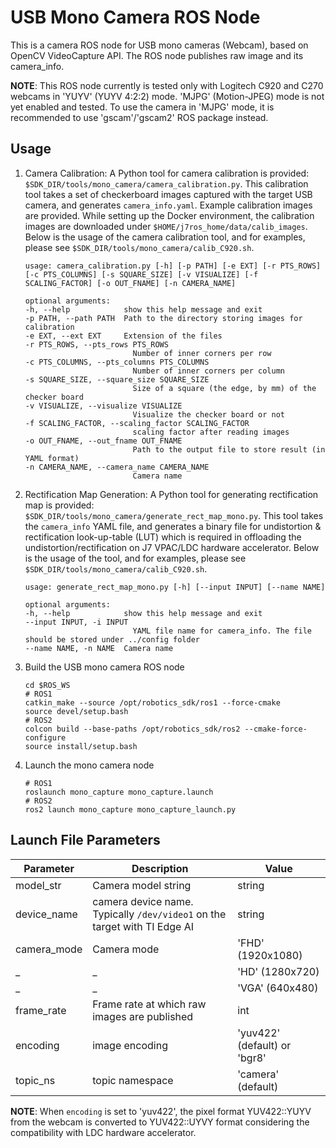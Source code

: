 USB Mono Camera ROS Node
========================
This is a camera ROS node for USB mono cameras (Webcam), based on OpenCV VideoCapture API. The ROS node publishes raw image and its camera_info.

**NOTE**: This ROS node currently is tested only with Logitech C920 and C270 webcams in 'YUYV' (YUYV 4:2:2) mode.
'MJPG' (Motion-JPEG) mode is not yet enabled and tested. To use the camera in 'MJPG' mode, it is recommended to use 'gscam'/'gscam2' ROS package instead.

## Usage

1. Camera Calibration: A Python tool for camera calibration is provided: `$SDK_DIR/tools/mono_camera/camera_calibration.py`. This calibration tool takes a set of checkerboard images captured with the target USB camera, and generates `camera_info.yaml`. Example calibration images are provided. While setting up the Docker environment, the calibration images are downloaded under `$HOME/j7ros_home/data/calib_images`. Below is the usage of the camera calibration tool, and for examples, please see `$SDK_DIR/tools/mono_camera/calib_C920.sh`.
    ```
    usage: camera_calibration.py [-h] [-p PATH] [-e EXT] [-r PTS_ROWS] [-c PTS_COLUMNS] [-s SQUARE_SIZE] [-v VISUALIZE] [-f SCALING_FACTOR] [-o OUT_FNAME] [-n CAMERA_NAME]

    optional arguments:
    -h, --help            show this help message and exit
    -p PATH, --path PATH  Path to the directory storing images for calibration
    -e EXT, --ext EXT     Extension of the files
    -r PTS_ROWS, --pts_rows PTS_ROWS
                            Number of inner corners per row
    -c PTS_COLUMNS, --pts_columns PTS_COLUMNS
                            Number of inner corners per column
    -s SQUARE_SIZE, --square_size SQUARE_SIZE
                            Size of a square (the edge, by mm) of the checker board
    -v VISUALIZE, --visualize VISUALIZE
                            Visualize the checker board or not
    -f SCALING_FACTOR, --scaling_factor SCALING_FACTOR
                            scaling factor after reading images
    -o OUT_FNAME, --out_fname OUT_FNAME
                            Path to the output file to store result (in YAML format)
    -n CAMERA_NAME, --camera_name CAMERA_NAME
                            Camera name
    ```

2. Rectification Map Generation: A Python tool for generating rectification map is provided: `$SDK_DIR/tools/mono_camera/generate_rect_map_mono.py`. This tool takes the `camera_info` YAML file, and generates a binary file for undistortion & rectification look-up-table (LUT) which is required in offloading the undistortion/rectification on J7 VPAC/LDC hardware accelerator. Below is the usage of the tool, and for examples, please see `$SDK_DIR/tools/mono_camera/calib_C920.sh`.

    ```
    usage: generate_rect_map_mono.py [-h] [--input INPUT] [--name NAME]

    optional arguments:
    -h, --help            show this help message and exit
    --input INPUT, -i INPUT
                            YAML file name for camera_info. The file should be stored under ../config folder
    --name NAME, -n NAME  Camera name
    ```

3. Build the USB mono camera ROS node
    ```
    cd $ROS_WS
    # ROS1
    catkin_make --source /opt/robotics_sdk/ros1 --force-cmake
    source devel/setup.bash
    # ROS2
    colcon build --base-paths /opt/robotics_sdk/ros2 --cmake-force-configure
    source install/setup.bash
    ```

4. Launch the mono camera node
    ```
    # ROS1
    roslaunch mono_capture mono_capture.launch
    # ROS2
    ros2 launch mono_capture mono_capture_launch.py
    ```

## Launch File Parameters

 Parameter    | Description                                                               | Value
--------------|---------------------------------------------------------------------------|-------------------------
 model_str    | Camera model string                                                       | string
 device_name  | camera device name. Typically `/dev/video1` on the target with TI Edge AI | string
 camera_mode  | Camera mode                                                               | 'FHD' (1920x1080)
 _            | _                                                                         | 'HD' (1280x720)
 _            | _                                                                         | 'VGA' (640x480)
 frame_rate   | Frame rate at which raw images are published                              | int
 encoding     | image encoding                                                            | 'yuv422' (default) or 'bgr8'
 topic_ns     | topic namespace                                                           | 'camera' (default)

**NOTE**: When `encoding` is set to 'yuv422', the pixel format YUV422::YUYV from the webcam is converted to YUV422::UYVY format considering the compatibility with LDC hardware accelerator.
